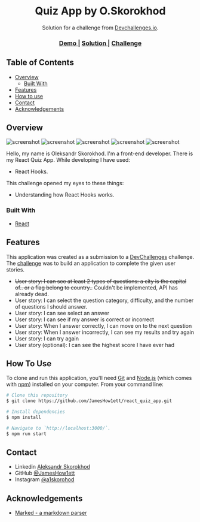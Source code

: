 <h1 align="center">Quiz App by O.Skorokhod</h1>

<div align="center">
   Solution for a challenge from  <a href="http://devchallenges.io" target="_blank">Devchallenges.io</a>.
</div>

<div align="center">
  <h3>
    <a href="#">
      Demo
    </a>
    <span> | </span>
    <a href="https://github.com/JamesHow1ett/react_quiz_app">
      Solution
    </a>
    <span> | </span>
    <a href="https://devchallenges.io/challenges/Bu3G2irnaXmfwQ8sZkw8">
      Challenge
    </a>
  </h3>
</div>

<!-- TABLE OF CONTENTS -->

## Table of Contents

- [Overview](#overview)
  - [Built With](#built-with)
- [Features](#features)
- [How to use](#how-to-use)
- [Contact](#contact)
- [Acknowledgements](#acknowledgements)

<!-- OVERVIEW -->

## Overview

![screenshot](./src/assets/Screenshot_1.PNG?raw=true)
![screenshot](./src/assets/Screenshot_2.PNG?raw=true)
![screenshot](./src/assets/Screenshot_3.PNG?raw=true)
![screenshot](./src/assets/Screenshot_4.PNG?raw=true)
![screenshot](./src/assets/Screenshot_5.PNG?raw=true)

Hello, my name is Oleksandr Skorokhod. I'm a front-end developer. There is my React Quiz App. While developing I have used:

 -  React Hooks.

This challenge opened my eyes to these things:

 - Understanding how React Hooks works.


### Built With

<!-- This section should list any major frameworks that you built your project using. Here are a few examples.-->

- [React](https://reactjs.org/)

## Features

<!-- List the features of your application or follow the template. Don't share the figma file here :) -->

This application was created as a submission to a [DevChallenges](https://devchallenges.io/challenges) challenge. The [challenge](https://devchallenges.io/challenges/Bu3G2irnaXmfwQ8sZkw8) was to build an application to complete the given user stories.

 -  ~~User story: I can see at least 2 types of questions: a city is the capital of.. or a flag belong to country..~~
    Couldn't be implemented, API has already dead.
 -  User story: I can select the question category, difficulty, and the number of questions I should answer.
 -  User story: I can see select an answer
 -  User story: I can see if my answer is correct or incorrect
 -  User story: When I answer correctly, I can move on to the next question
 -  User story: When I answer incorrectly, I can see my results and try again
 -  User story: I can try again
 -  User story (optional): I can see the highest score I have ever had


## How To Use

<!-- Example: -->

To clone and run this application, you'll need [Git](https://git-scm.com) and [Node.js](https://nodejs.org/en/download/) (which comes with [npm](http://npmjs.com)) installed on your computer. From your command line:

```bash
# Clone this repository
$ git clone https://github.com/JamesHow1ett/react_quiz_app.git

# Install dependencies
$ npm install

# Navigate to `http://localhost:3000/`.
$ npm run start
```

## Contact

- Linkedin [Aleksandr Skorokhod](https://www.linkedin.com/in/oleksandr-skorokhod-4630871b2/)
- GitHub [@JamesHow1ett](https://github.com/JamesHow1ett)
- Instagram [@a1skorohod](https://instagram.com/a1skorohod)

## Acknowledgements

<!-- This section should list any articles or add-ons/plugins that helps you to complete the project. This is optional but it will help you in the future. For example: -->

- [Marked - a markdown parser](https://github.com/chjj/marked)
